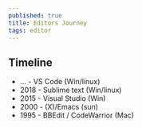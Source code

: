 ```yaml
---
published: true
title: Editors Journey
tags: editor
---
```

## Timeline
- ...  - VS Code			  (Win/linux)
- 2018 - Sublime text		  (Win/linux)
- 2015 - Visual Studio		  (Win)
- 2000 - (X)/Emacs			  (sun)
- 1995 - BBEdit / CodeWarrior (Mac)
